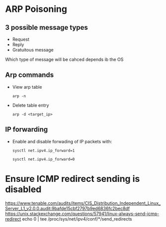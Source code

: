 # ARP Poisoning

## 3 possible message types
-	Request
-	Reply
-	Gratuitous message

Which type of message will be cahced depends ib the OS

## Arp commands

- View arp table

	  arp -n
	  
- Delete table entry

	  arp -d <target_ip>

## IP forwarding

- Enable and disable forwading of IP packets with:

	  sysctl net.ipv4.ip_forward=1
	 
	  sysctl net.ipv4.ip_forward=0
	  
# Ensure ICMP redirect sending is disabled
https://www.tenable.com/audits/items/CIS_Distribution_Independent_Linux_Server_L1_v2.0.0.audit:9bafde15cbf2797b9ed6836fc2bec8df
https://unix.stackexchange.com/questions/57941/linux-always-send-icmp-redirect
	echo 0 | tee /proc/sys/net/ipv4/conf/*/send_redirects